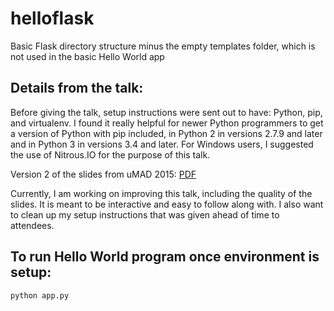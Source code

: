 helloflask
==========
Basic Flask directory structure minus the empty templates folder, which is not used in the basic Hello World app


Details from the talk:
----------------------

Before giving the talk, setup instructions were sent out to have: Python, pip, and virtualenv. I found it really helpful for newer Python programmers to get a version of Python with pip included, in Python 2 in versions 2.7.9 and later and in Python 3 in versions 3.4 and later. For Windows users, I suggested the use of Nitrous.IO for the purpose of this talk. 

Version 2 of the slides from uMAD 2015: [PDF](http://taylorbar.net/uMAD_Intro_to_Web_Dev.pdf)

Currently, I am working on improving this talk, including the quality of the slides. It is meant to be interactive and easy to follow along with. I also want to clean up my setup instructions that was given ahead of time to attendees. 

To run Hello World program once environment is setup:
----------------------------------------------------

<code>python app.py</code>
